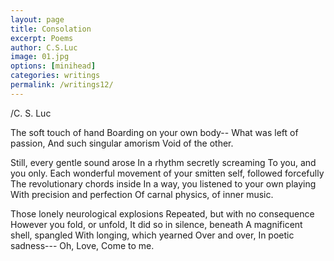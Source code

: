 ```yaml
---
layout: page
title: Consolation
excerpt: Poems
author: C.S.Luc
image: 01.jpg
options: [minihead]
categories: writings
permalink: /writings12/
---
```


/C. S. Luc

The soft touch of hand
Boarding on your own body--
What was left of passion,
And such singular amorism
Void of the other.

Still, every gentle sound arose
In a rhythm secretly screaming 
To you, and you only.
Each wonderful movement of 
your smitten self, 
followed forcefully
The revolutionary chords inside
In a way, you listened to 
your own playing
With precision and perfection
Of carnal physics, of inner music.

Those lonely neurological explosions
Repeated, but with no consequence 
However you fold, or unfold,
It did so in silence, beneath
A magnificent shell, spangled 
With longing, which yearned 
Over and over, 
In poetic sadness---
Oh, Love,
Come to me.